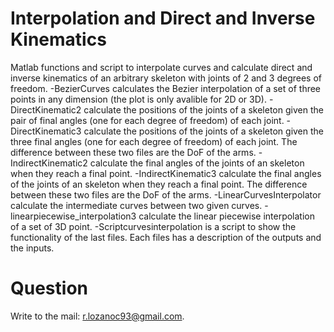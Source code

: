# Interpolation and Direct and Inverse Kinematics
Matlab functions and script to interpolate curves and calculate direct and inverse kinematics of an arbitrary skeleton with joints of 2 and 3 degrees of freedom.
-BezierCurves calculates the Bezier interpolation of a set of three points in any dimension (the plot is only avalible for 2D or 3D).
-DirectKinematic2 calculate the positions of the joints of a skeleton given the pair of final angles (one for each degree of freedom) of each joint.
-DirectKinematic3 calculate the positions of the joints of a skeleton given the three final angles (one for each degree of freedom) of each joint. The difference between these two files are the DoF of the arms.
-IndirectKinematic2 calculate the final angles of the joints of an skeleton when they reach a final point.
-IndirectKinematic3 calculate the final angles of the joints of an skeleton when they reach a final point. The difference between these two files are the DoF of the arms.
-LinearCurvesInterpolator calculate the intermediate curves between two given curves.
-linearpiecewise_interpolation3 calculate the linear piecewise interpolation of a set of 3D point.
-Scriptcurvesinterpolation is a script to show the functionality of the last files.
Each files has a description of the outputs and the inputs.

# Question
Write to the mail: r.lozanoc93@gmail.com.
